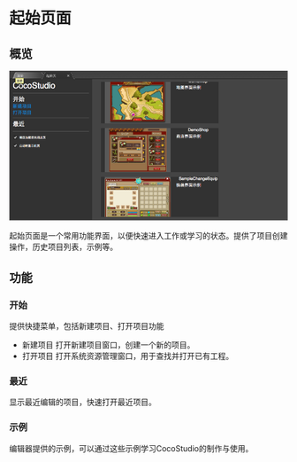 # 起始页面

## 概览

![](./res/main_window.png)

起始页面是一个常用功能界面，以便快速进入工作或学习的状态。提供了项目创建操作，历史项目列表，示例等。
## 功能
### 开始

提供快捷菜单，包括新建项目、打开项目功能

- 新建项目
打开新建项目窗口，创建一个新的项目。
- 打开项目
打开系统资源管理窗口，用于查找并打开已有工程。

### 最近
显示最近编辑的项目，快速打开最近项目。

### 示例
编辑器提供的示例，可以通过这些示例学习CocoStudio的制作与使用。